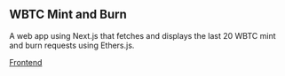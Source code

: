 ## WBTC Mint and Burn

A web app using Next.js that fetches and displays the last 20 WBTC mint and burn requests using Ethers.js.

[Frontend](https://endearing-starship-b09462.netlify.app/)

